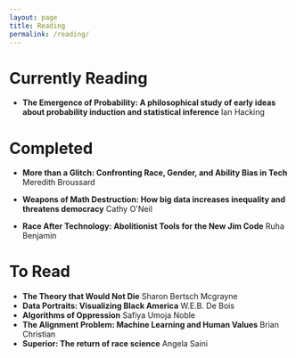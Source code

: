 ```yaml
---
layout: page
title: Reading
permalink: /reading/
---
```


# Currently Reading

- **The Emergence of Probability: A philosophical study of early ideas about probability induction and statistical inference** Ian Hacking

# Completed

- **More than a Glitch: Confronting Race, Gender, and Ability Bias in Tech** Meredith Broussard

- **Weapons of Math Destruction: How big data increases inequality and threatens democracy** Cathy O'Neil

- **Race After Technology: Abolitionist Tools for the New Jim Code** Ruha Benjamin

# To Read

- **The Theory that Would Not Die** Sharon Bertsch Mcgrayne
- **Data Portraits: Visualizing Black America** W.E.B. De Bois
- **Algorithms of Oppression** Safiya Umoja Noble
- **The Alignment Problem: Machine Learning and Human Values** Brian Christian
- **Superior: The return of race science** Angela Saini